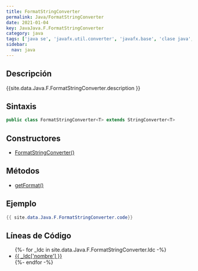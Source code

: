 ```yaml
---
title: FormatStringConverter
permalink: Java/FormatStringConverter
date: 2021-01-04
key: JavaJava.F.FormatStringConverter
category: java
tags: ['java se', 'javafx.util.converter', 'javafx.base', 'clase java', 'JavaFX 2.2']
sidebar: 
  nav: java
---
```


## Descripción
{{site.data.Java.F.FormatStringConverter.description }}

## Sintaxis
~~~java
public class FormatStringConverter<T> extends StringConverter<T>
~~~

## Constructores
* [FormatStringConverter()](/Java/FormatStringConverter/FormatStringConverter/)

## Métodos
* [getFormat()](/Java/FormatStringConverter/getFormat)

## Ejemplo
~~~java
{{ site.data.Java.F.FormatStringConverter.code}}
~~~

## Líneas de Código
<ul>
{%- for _ldc in site.data.Java.F.FormatStringConverter.ldc -%}
   <li>
       <a href="{{_ldc['url'] }}">{{ _ldc['nombre'] }}</a>
   </li>
{%- endfor -%}
</ul>
